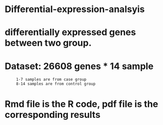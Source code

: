 # Differential-expression-analsyis
# differentially expressed genes between two group. 
# Dataset: 26608 genes * 14 sample
         1-7 samples are from case group
         8-14 samples are from control group
# Rmd file is the R code, pdf file is the corresponding results
